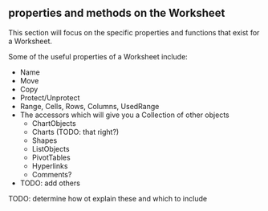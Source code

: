## properties and methods on the Worksheet

This section will focus on the specific properties and functions that exist for a Worksheet.

Some of the useful properties of a Worksheet include:

* Name
* Move
* Copy
* Protect/Unprotect
* Range, Cells, Rows, Columns, UsedRange
* The accessors which will give you a Collection of other objects
    * ChartObjects
    * Charts (TODO: that right?)
    * Shapes
    * ListObjects
    * PivotTables
    * Hyperlinks
    * Comments?
* TODO: add others

TODO: determine how ot explain these and which to include
